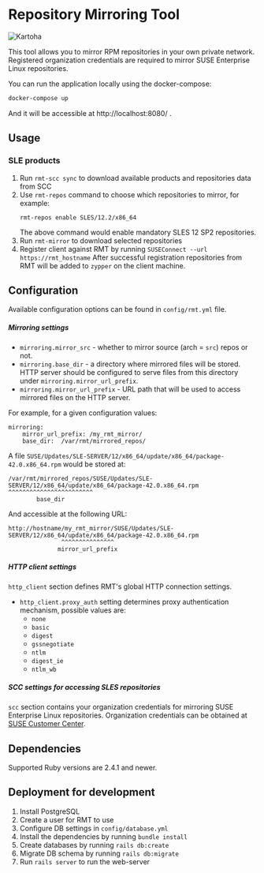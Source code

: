 # Repository Mirroring Tool
![Kartoha](https://travis-ci.org/SUSE/rmt.svg?branch=master)

This tool allows you to mirror RPM repositories in your own private network. Registered organization credentials are required to mirror SUSE Enterprise Linux repositories.

You can run the application locally using the docker-compose:

```bash
docker-compose up
```

And it will be accessible at http://localhost:8080/ .

## Usage

### SLE products

1. Run `rmt-scc sync` to download available products and repositories data from SCC
2. Use `rmt-repos` command to choose which repositories to mirror, for example:
    ```
    rmt-repos enable SLES/12.2/x86_64
    ```
    The above command would enable mandatory SLES 12 SP2 repositories.
3. Run `rmt-mirror` to download selected repositories
4. Register client against RMT by running `SUSEConnect --url https://rmt_hostname`
    After successful registration repositories from RMT will be added to `zypper` on the client machine. 

## Configuration

Available configuration options can be found in `config/rmt.yml` file.

##### Mirroring settings

- `mirroring.mirror_src` - whether to mirror source (arch = `src`) repos or not.
- `mirroring.base_dir` - a directory where mirrored files will be stored. HTTP server should be configured to serve files from this directory under `mirroring.mirror_url_prefix`.
- `mirroring.mirror_url_prefix` - URL path that will be used to access mirrored files on the HTTP server.

For example, for a given configuration values:
```
mirroring:
    mirror_url_prefix: /my_rmt_mirror/
    base_dir:  /var/rmt/mirrored_repos/
```

A file `SUSE/Updates/SLE-SERVER/12/x86_64/update/x86_64/package-42.0.x86_64.rpm` would be stored at:

```
/var/rmt/mirrored_repos/SUSE/Updates/SLE-SERVER/12/x86_64/update/x86_64/package-42.0.x86_64.rpm
^^^^^^^^^^^^^^^^^^^^^^^^
        base_dir
```

And accessible at the following URL:

```
http://hostname/my_rmt_mirror/SUSE/Updates/SLE-SERVER/12/x86_64/update/x86_64/package-42.0.x86_64.rpm
               ^^^^^^^^^^^^^^^
              mirror_url_prefix
```

##### HTTP client settings

`http_client` section defines RMT's global HTTP connection settings.

- `http_client.proxy_auth` setting determines proxy authentication mechanism, possible values are:
    * `none`
    * `basic`
    * `digest`
    * `gssnegotiate`
    * `ntlm`
    * `digest_ie`
    * `ntlm_wb`

##### SCC settings for accessing SLES repositories

`scc` section contains your organization credentials for mirroring SUSE Enterprise Linux repositories.
Organization credentials can be obtained at [SUSE Customer Center](https://scc.suse.com). 

## Dependencies

Supported Ruby versions are 2.4.1 and newer.

## Deployment for development

1. Install PostgreSQL
2. Create a user for RMT to use
3. Configure DB settings in `config/database.yml`
4. Install the dependencies by running `bundle install`
5. Create databases by running `rails db:create`
6. Migrate DB schema by running `rails db:migrate` 
7. Run `rails server` to run the web-server
